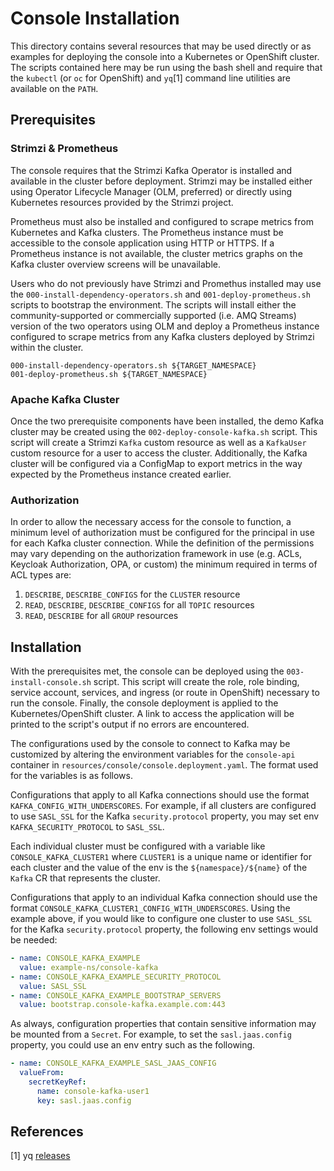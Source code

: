 # Console Installation

This directory contains several resources that may be used directly or as examples for deploying the
console into a Kubernetes or OpenShift cluster. The scripts contained here may be run using the bash
shell and require that the `kubectl` (or `oc` for OpenShift) and `yq`[1] command line utilities
are available on the `PATH`.

## Prerequisites

### Strimzi & Prometheus

The console requires that the Strimzi Kafka Operator is installed and available in the cluster before
deployment. Strimzi may be installed either using Operator Lifecycle Manager (OLM, preferred) or directly
using Kubernetes resources provided by the Strimzi project.

Prometheus must also be installed and configured to scrape metrics from Kubernetes and Kafka clusters. The
Prometheus instance must be accessible to the console application using HTTP or HTTPS. If a Prometheus instance
is not available, the cluster metrics graphs on the Kafka cluster overview screens will be unavailable.

Users who do not previously have Strimzi and Promethus installed may use the `000-install-dependency-operators.sh`
and `001-deploy-prometheus.sh` scripts to bootstrap the environment. The scripts will install either the community-supported
or commercially supported (i.e. AMQ Streams) version of the two operators using OLM and deploy a Prometheus instance
configured to scrape metrics from any Kafka clusters deployed by Strimzi within the cluster.

```shell
000-install-dependency-operators.sh ${TARGET_NAMESPACE}
001-deploy-prometheus.sh ${TARGET_NAMESPACE}
```

### Apache Kafka Cluster

Once the two prerequisite components have been installed, the demo Kafka cluster may be created using the
`002-deploy-console-kafka.sh` script. This script will create a Strimzi `Kafka` custom resource as well as a
`KafkaUser` custom resource for a user to access the cluster. Additionally, the Kafka cluster will be configured via
a ConfigMap to export metrics in the way expected by the Prometheus instance created earlier.

### Authorization

In order to allow the necessary access for the console to function, a minimum level of authorization must be configured
for the principal in use for each Kafka cluster connection. While the definition of the permissions may vary depending
on the authorization framework in use (e.g. ACLs, Keycloak Authorization, OPA, or custom) the minimum required in terms
of ACL types are:

1. `DESCRIBE`, `DESCRIBE_CONFIGS` for the `CLUSTER` resource
1. `READ`, `DESCRIBE`, `DESCRIBE_CONFIGS` for all `TOPIC` resources
1. `READ`, `DESCRIBE` for all `GROUP` resources

## Installation

With the prerequisites met, the console can be deployed using the `003-install-console.sh` script. This script will
create the role, role binding, service account, services, and ingress (or route in OpenShift) necessary to run the console.
Finally, the console deployment is applied to the Kubernetes/OpenShift cluster. A link to access the application will
be printed to the script's output if no errors are encountered.

The configurations used by the console to connect to Kafka may be customized by altering the environment variables
for the `console-api` container in `resources/console/console.deployment.yaml`. The format used for the variables
is as follows.

Configurations that apply to all Kafka connections should use the format `KAFKA_CONFIG_WITH_UNDERSCORES`. For example,
if all clusters are configured to use `SASL_SSL` for the Kafka `security.protocol` property, you may set env
`KAFKA_SECURITY_PROTOCOL` to `SASL_SSL`.

Each individual cluster must be configured with a variable like `CONSOLE_KAFKA_CLUSTER1` where `CLUSTER1` is a unique
name or identifier for each cluster and the value of the env is the `${namespace}/${name}` of the `Kafka` CR that
represents the cluster.

Configurations that apply to an individual Kafka connection should use the format `CONSOLE_KAFKA_CLUSTER1_CONFIG_WITH_UNDERSCORES`.
Using the example above, if you would like to configure one cluster to use `SASL_SSL` for the Kafka `security.protocol` property,
the following env settings would be needed:

```yaml
- name: CONSOLE_KAFKA_EXAMPLE
  value: example-ns/console-kafka
- name: CONSOLE_KAFKA_EXAMPLE_SECURITY_PROTOCOL
  value: SASL_SSL
- name: CONSOLE_KAFKA_EXAMPLE_BOOTSTRAP_SERVERS
  value: bootstrap.console-kafka.example.com:443
```

As always, configuration properties that contain sensitive information may be mounted from a `Secret`. For example, to
set the `sasl.jaas.config` property, you could use an env entry such as the following.

```yaml
- name: CONSOLE_KAFKA_EXAMPLE_SASL_JAAS_CONFIG
  valueFrom:
    secretKeyRef:
      name: console-kafka-user1
      key: sasl.jaas.config
```

## References

[1] yq [releases](https://github.com/mikefarah/yq/releases)
